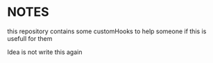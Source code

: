 # NOTES

this repository contains some customHooks to help someone if this is usefull for them

Idea is not write this again